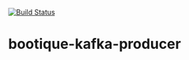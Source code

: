 [![Build Status](https://travis-ci.org/bootique-examples/bootique-kafka-producer.svg)](https://travis-ci.org/bootique-examples/bootique-kafka-producer)

# bootique-kafka-producer
